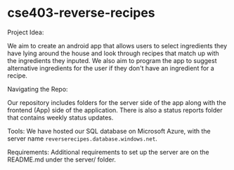 # cse403-reverse-recipes

Project Idea: 

We aim to create an android app that allows users to select ingredients they have lying around the house and look through recipes that match up with the ingredients they inputed. We also aim to program the app to suggest alternative ingredients for the user if they don't have an ingredient for a recipe. 


Navigating the Repo:

Our repository includes folders for the server side of the app along with the frontend (App) side of the application. There is also a status reports folder that contains weekly status updates.


Tools:
We have hosted our SQL database on Microsoft Azure, with the server name <code>reverserecipes.database.windows.net</code>.

Requirements:
Additional requirements to set up the server are on the README.md under the server/ folder.
